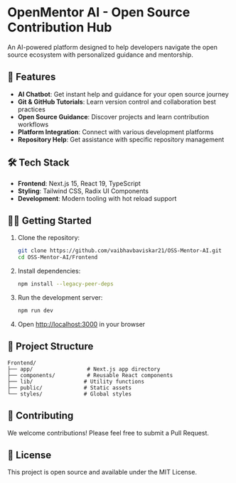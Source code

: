 # OpenMentor AI - Open Source Contribution Hub

An AI-powered platform designed to help developers navigate the open source ecosystem with personalized guidance and mentorship.

## 🚀 Features

- **AI Chatbot**: Get instant help and guidance for your open source journey
- **Git & GitHub Tutorials**: Learn version control and collaboration best practices
- **Open Source Guidance**: Discover projects and learn contribution workflows
- **Platform Integration**: Connect with various development platforms
- **Repository Help**: Get assistance with specific repository management

## 🛠️ Tech Stack

- **Frontend**: Next.js 15, React 19, TypeScript
- **Styling**: Tailwind CSS, Radix UI Components
- **Development**: Modern tooling with hot reload support

## 🏃‍♂️ Getting Started

1. Clone the repository:
   ```bash
   git clone https://github.com/vaibhavbaviskar21/OSS-Mentor-AI.git
   cd OSS-Mentor-AI/Frontend
   ```

2. Install dependencies:
   ```bash
   npm install --legacy-peer-deps
   ```

3. Run the development server:
   ```bash
   npm run dev
   ```

4. Open [http://localhost:3000](http://localhost:3000) in your browser

## 📁 Project Structure

```
Frontend/
├── app/                 # Next.js app directory
├── components/          # Reusable React components
├── lib/                # Utility functions
├── public/             # Static assets
└── styles/             # Global styles
```

## 🤝 Contributing

We welcome contributions! Please feel free to submit a Pull Request.

## 📄 License

This project is open source and available under the MIT License.